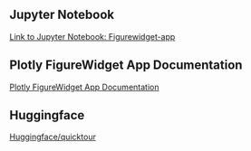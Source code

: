 ## Jupyter Notebook

[Link to Jupyter Notebook: Figurewidget-app](https://github.com/NattachaiJairak/DADS5001_AFTER_MIDTERM/blob/main/DADS5001_2024_03-30/DADS5001_AfterMidterm_Class3_2024_03_30_figurewidget_app.ipynb)

## Plotly FigureWidget App Documentation
[Plotly FigureWidget App Documentation](https://plotly.com/python/v3/figurewidget-app/#version-check)

## Huggingface
[Huggingface/quicktour](https://huggingface.co/docs/api-inference/quicktour)
